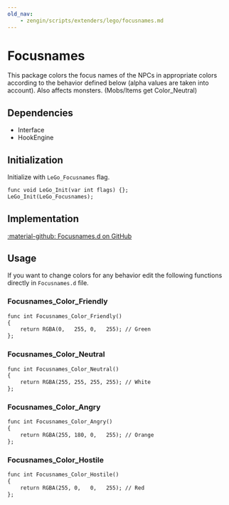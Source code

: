 ```yaml
---
old_nav:
    - zengin/scripts/extenders/lego/focusnames.md
---
```

# Focusnames
This package colors the focus names of the NPCs in appropriate colors according to the behavior defined below (alpha values are taken into account). Also affects monsters. (Mobs/Items get Color_Neutral)

## Dependencies

- Interface
- HookEngine

## Initialization
Initialize with `LeGo_Focusnames` flag.
```dae
func void LeGo_Init(var int flags) {};
LeGo_Init(LeGo_Focusnames);
```

## Implementation
[:material-github: Focusnames.d on GitHub](https://github.com/Lehona/LeGo/blob/dev/Focusnames.d)

## Usage
If you want to change colors for any behavior edit the following functions directly in `Focusnames.d` file.

### Focusnames_Color_Friendly
```dae
func int Focusnames_Color_Friendly()
{
    return RGBA(0,   255, 0,   255); // Green
};
```

### Focusnames_Color_Neutral
```dae
func int Focusnames_Color_Neutral()
{
    return RGBA(255, 255, 255, 255); // White
};
```

### Focusnames_Color_Angry
```dae
func int Focusnames_Color_Angry()
{
    return RGBA(255, 180, 0,   255); // Orange
};
```

### Focusnames_Color_Hostile
```dae
func int Focusnames_Color_Hostile()
{
    return RGBA(255, 0,   0,   255); // Red
};
```
